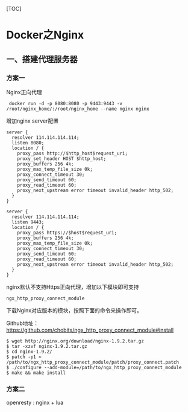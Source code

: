 [TOC]

# Docker之Nginx



## 一、搭建代理服务器

### 方案一

Nginx正向代理

```shell
 docker run -d -p 8080:8080 -p 9443:9443 -v /root/nginx_home/:/root/nginx_home --name nginx nginx
```

增加nginx server配置

```
server {  
  resolver 114.114.114.114;      
  listen 8080;  
  location / {  
    proxy_pass http://$http_host$request_uri;     
    proxy_set_header HOST $http_host;
    proxy_buffers 256 4k;
    proxy_max_temp_file_size 0k; 
    proxy_connect_timeout 30;
    proxy_send_timeout 60;
    proxy_read_timeout 60;
    proxy_next_upstream error timeout invalid_header http_502;
  }  
} 

server {  
  resolver 114.114.114.114;      
  listen 9443;  
  location / {  
    proxy_pass https://$host$request_uri;   
    proxy_buffers 256 4k;
    proxy_max_temp_file_size 0k; 
    proxy_connect_timeout 30;
    proxy_send_timeout 60;
    proxy_read_timeout 60;
    proxy_next_upstream error timeout invalid_header http_502;
  }  
}

```

nginx默认不支持Https正向代理，增加以下模块即可支持

```
ngx_http_proxy_connect_module 
```

下载Nginx对应版本的模块，按照下面的命令来操作即可。

Github地址：https://github.com/chobits/ngx_http_proxy_connect_module#install

```shell
$ wget http://nginx.org/download/nginx-1.9.2.tar.gz
$ tar -xzvf nginx-1.9.2.tar.gz
$ cd nginx-1.9.2/
$ patch -p1 < /path/to/ngx_http_proxy_connect_module/patch/proxy_connect.patch
$ ./configure --add-module=/path/to/ngx_http_proxy_connect_module
$ make && make install
```

### 方案二

openresty : nginx + lua

















































